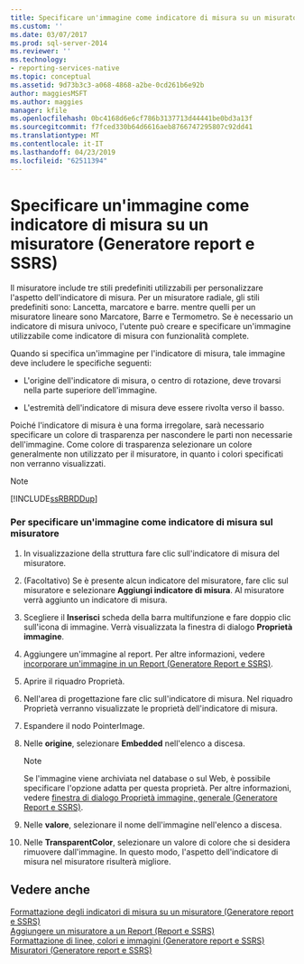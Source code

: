 ```yaml
---
title: Specificare un'immagine come indicatore di misura su un misuratore (Generatore Report e SSRS) | Microsoft Docs
ms.custom: ''
ms.date: 03/07/2017
ms.prod: sql-server-2014
ms.reviewer: ''
ms.technology:
- reporting-services-native
ms.topic: conceptual
ms.assetid: 9d73b3c3-a068-4868-a2be-0cd261b6e92b
author: maggiesMSFT
ms.author: maggies
manager: kfile
ms.openlocfilehash: 0bc4168d6e6cf786b3137713d44441be0bd3a13f
ms.sourcegitcommit: f7fced330b64d6616aeb8766747295807c92dd41
ms.translationtype: MT
ms.contentlocale: it-IT
ms.lasthandoff: 04/23/2019
ms.locfileid: "62511394"
---
```

# <a name="specify-an-image-as-a-pointer-on-a-gauge-report-builder-and-ssrs"></a>Specificare un'immagine come indicatore di misura su un misuratore (Generatore report e SSRS)
  Il misuratore include tre stili predefiniti utilizzabili per personalizzare l'aspetto dell'indicatore di misura. Per un misuratore radiale, gli stili predefiniti sono: Lancetta, marcatore e barre. mentre quelli per un misuratore lineare sono Marcatore, Barre e Termometro. Se è necessario un indicatore di misura univoco, l'utente può creare e specificare un'immagine utilizzabile come indicatore di misura con funzionalità complete.  
  
 Quando si specifica un'immagine per l'indicatore di misura, tale immagine deve includere le specifiche seguenti:  
  
-   L'origine dell'indicatore di misura, o centro di rotazione, deve trovarsi nella parte superiore dell'immagine.  
  
-   L'estremità dell'indicatore di misura deve essere rivolta verso il basso.  
  
 Poiché l'indicatore di misura è una forma irregolare, sarà necessario specificare un colore di trasparenza per nascondere le parti non necessarie dell'immagine. Come colore di trasparenza selezionare un colore generalmente non utilizzato per il misuratore, in quanto i colori specificati non verranno visualizzati.  
  
> [!NOTE]  
>  [!INCLUDE[ssRBRDDup](../includes/ssrbrddup-md.md)]  
  
### <a name="to-specify-an-image-as-a-pointer-on-the-gauge"></a>Per specificare un'immagine come indicatore di misura sul misuratore  
  
1.  In visualizzazione della struttura fare clic sull'indicatore di misura del misuratore.  
  
2.  (Facoltativo) Se è presente alcun indicatore del misuratore, fare clic sul misuratore e selezionare **Aggiungi indicatore di misura**. Al misuratore verrà aggiunto un indicatore di misura.  
  
3.  Scegliere il **Inserisci** scheda della barra multifunzione e fare doppio clic sull'icona di immagine. Verrà visualizzata la finestra di dialogo **Proprietà immagine**.  
  
4.  Aggiungere un'immagine al report. Per altre informazioni, vedere [incorporare un'immagine in un Report &#40;Generatore Report e SSRS&#41;](report-design/embed-an-image-in-a-report-report-builder-and-ssrs.md).  
  
5.  Aprire il riquadro Proprietà.  
  
6.  Nell'area di progettazione fare clic sull'indicatore di misura. Nel riquadro Proprietà verranno visualizzate le proprietà dell'indicatore di misura.  
  
7.  Espandere il nodo PointerImage.  
  
8.  Nelle **origine**, selezionare **Embedded** nell'elenco a discesa.  
  
    > [!NOTE]  
    >  Se l'immagine viene archiviata nel database o sul Web, è possibile specificare l'opzione adatta per questa proprietà. Per altre informazioni, vedere [finestra di dialogo Proprietà immagine, generale &#40;Generatore Report e SSRS&#41;](../../2014/reporting-services/image-properties-dialog-box-general-report-builder-and-ssrs.md).  
  
9. Nelle **valore**, selezionare il nome dell'immagine nell'elenco a discesa.  
  
10. Nelle **TransparentColor**, selezionare un valore di colore che si desidera rimuovere dall'immagine. In questo modo, l'aspetto dell'indicatore di misura nel misuratore risulterà migliore.  
  
## <a name="see-also"></a>Vedere anche  
 [Formattazione degli indicatori di misura su un misuratore &#40;Generatore report e SSRS&#41;](report-design/formatting-pointers-on-a-gauge-report-builder-and-ssrs.md)   
 [Aggiungere un misuratore a un Report &#40;Report e SSRS&#41;](report-design/add-a-gauge-to-a-report-report-builder-and-ssrs.md)   
 [Formattazione di linee, colori e immagini &#40;Generatore report e SSRS&#41;](report-design/images-report-builder-and-ssrs.md)   
 [Misuratori &#40;Generatore report e SSRS&#41;](report-design/gauges-report-builder-and-ssrs.md)  
  
  
